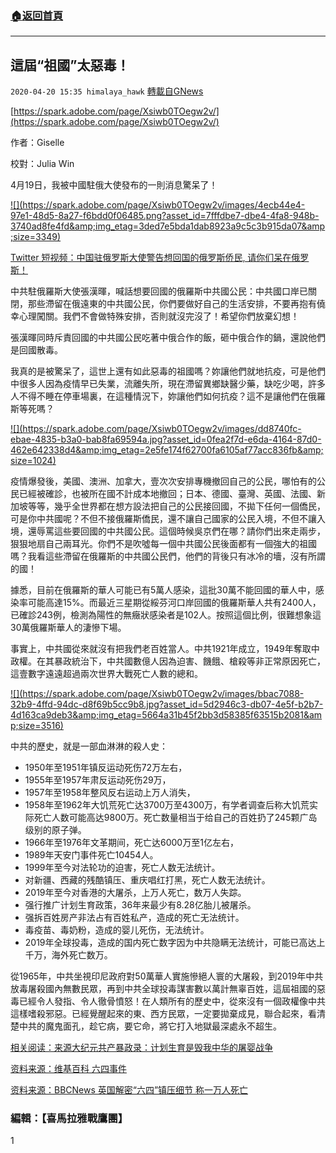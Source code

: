 ###  [:house:返回首頁](https://github.com/ourhimalayas/txt)
---

## 這屆“祖國”太惡毒！
`2020-04-20 15:35 himalaya_hawk` [轉載自GNews](https://gnews.org/zh-hant/179501/)

[https://spark.adobe.com/page/Xsiwb0TOegw2v/](https://spark.adobe.com/page/Xsiwb0TOegw2v/)

作者：Giselle

校對：Julia Win

4月19日，我被中國駐俄大使發布的一則消息驚呆了！

[!\[\](https://spark.adobe.com/page/Xsiwb0TOegw2v/images/4ecb44e4-97e1-48d5-8a27-f6bdd0f06485.png?asset_id=7fffdbe7-dbe4-4fa8-948b-3740ad8fe4fd&amp;img_etag=3ded7e5bda1dab8923a9c5c3b915da07&amp;size=3349)](https://spark.adobe.com/page/Xsiwb0TOegw2v/images/4ecb44e4-97e1-48d5-8a27-f6bdd0f06485.png?asset_id=7fffdbe7-dbe4-4fa8-948b-3740ad8fe4fd&amp;img_etag=3ded7e5bda1dab8923a9c5c3b915da07&amp;size=1024)

[Twitter 短视频：中国驻俄罗斯大使警告想回国的俄罗斯侨民, 请你们呆在俄罗斯！](https://twitter.com/stanleynordic/status/1251643742781652994?s=12)

中共駐俄羅斯大使張漢暉，喊話想要回國的俄羅斯中共國公民：中共國口岸已關閉，那些滯留在俄遠東的中共國公民，你們要做好自己的生活安排，不要再抱有僥幸心理闖關。我們不會做特殊安排，否則就沒完沒了！希望你們放棄幻想！

張漢暉同時斥責回國的中共國公民吃著中俄合作的飯，砸中俄合作的鍋，還說他們是回國散毒。

我真的是被驚呆了，這世上還有如此惡毒的祖國嗎？妳讓他們就地抗疫，可是他們中很多人因為疫情早已失業，流離失所，現在滯留異鄉缺醫少藥，缺吃少喝，許多人不得不睡在停車場裏，在這種情況下，妳讓他們如何抗疫？這不是讓他們在俄羅斯等死嗎？

[!\[\](https://spark.adobe.com/page/Xsiwb0TOegw2v/images/dd8740fc-ebae-4835-b3a0-bab8fa69594a.jpg?asset_id=0fea2f7d-e6da-4164-87d0-462e642338d4&amp;img_etag=2e5fe174f62700fa6105af77acc836fb&amp;size=1024)](https://spark.adobe.com/page/Xsiwb0TOegw2v/images/dd8740fc-ebae-4835-b3a0-bab8fa69594a.jpg?asset_id=0fea2f7d-e6da-4164-87d0-462e642338d4&amp;img_etag=2e5fe174f62700fa6105af77acc836fb&amp;size=1024)

疫情爆發後，美國、澳洲、加拿大，壹次次安排專機撤回自己的公民，哪怕有的公民已經被確診，也被所在國不計成本地撤回；日本、德國、臺灣、英國、法國、新加坡等等，幾乎全世界都在想方設法把自己的公民接回國，不拋下任何一個僑民，可是你中共國呢？不但不接俄羅斯僑民，還不讓自己國家的公民入境，不但不讓入境，還辱罵這些要回國的中共國公民。這個時候吳京們在哪？請你們出來走兩步，狠狠地扇自己兩耳光。你們不是吹噓每一個中共國公民後面都有一個強大的祖國嗎？我看這些滯留在俄羅斯的中共國公民們，他們的背後只有冰冷的墻，沒有所謂的國！

據悉，目前在俄羅斯的華人可能已有5萬人感染，這批30萬不能回國的華人中，感染率可能高達15%。而最近三星期從綏芬河口岸回國的俄羅斯華人共有2400人，已確診243例，檢測為陽性的無癥狀感染者是102人。按照這個比例，很難想象這30萬俄羅斯華人的淒慘下場。

事實上，中共國從來就沒有把我們老百姓當人。中共1921年成立，1949年奪取中政權。在其暴政統治下，中共國數億人因為迫害、饑餓、槍殺等非正常原因死亡，這壹數字遠遠超過兩次世界大戰死亡人數的總和。

[!\[\](https://spark.adobe.com/page/Xsiwb0TOegw2v/images/bbac7088-32b9-4ffd-94dc-d8f69b5cc9b8.jpg?asset_id=5d2946c3-db07-4e5f-b2b7-4d163ca9deb3&amp;img_etag=5664a31b45f2bb3d58385f63515b2081&amp;size=3516)](https://spark.adobe.com/page/Xsiwb0TOegw2v/images/bbac7088-32b9-4ffd-94dc-d8f69b5cc9b8.jpg?asset_id=5d2946c3-db07-4e5f-b2b7-4d163ca9deb3&amp;img_etag=5664a31b45f2bb3d58385f63515b2081&amp;size=1024)

中共的歷史，就是一部血淋淋的殺人史：

- 1950年至1951年镇反运动死伤72万左右，
- 1955年至1957年肃反运动死伤29万，
- 1957年至1958年整风反右运动上万人消失，
- 1958年至1962年大饥荒死亡达3700万至4300万，有学者调查后称大饥荒实际死亡人数可能高达9800万。死亡数量相当于给自己的百姓扔了245颗广岛级别的原子弹。
- 1966年至1976年文革期间，死亡达6000万至1亿左右，
- 1989年天安门事件死亡10454人。
- 1999年至今对法轮功的迫害，死亡人数无法统计。
- 对新疆、西藏的残酷镇压、重庆唱红打黑，死亡人数无法统计。
- 2019年至今对香港的大屠杀，上万人死亡，数万人失踪。
- 强行推广计划生育政策，36年来最少有8.28亿胎儿被屠杀。
- 强拆百姓房产非法占有百姓私产，造成的死亡无法统计。
- 毒疫苗、毒奶粉，造成的婴儿死伤，无法统计。
- 2019年全球投毒，造成的国内死亡数字因为中共隐瞒无法统计，可能已高达上千万，海外死亡数万。


從1965年，中共坐視印尼政府對50萬華人實施慘絕人寰的大屠殺，到2019年中共放毒屠殺國內無數民眾，再到中共全球投毒謀害數以萬計無辜百姓，這屆祖國的惡毒已經令人發指、令人徹骨憤怒！在人類所有的歷史中，從來沒有一個政權像中共這樣嗜殺邪惡。已經覺醒起來的東、西方民眾，一定要拋棄成見，聯合起來，看清楚中共的魔鬼面孔，趁它病，要它命，將它打入地獄最深處永不超生。

[相关阅读：来源大纪元共产暴政录：计划生育是毁我中华的屠婴战争](https://www.epochtimes.com/gb/19/1/29/n11010874.htm)

[资料来源：维基百科 六四事件](https://zh.wikipedia.org/wiki/%E5%85%AD%E5%9B%9B%E4%BA%8B%E4%BB%B6)

[资料来源：BBCNews 英国解密“六四”镇压细节 称一万人死亡](https://www.bbc.com/zhongwen/simp/amp/chinese-news-42470602)

### **編輯：【喜馬拉雅戰鷹團】**

1

